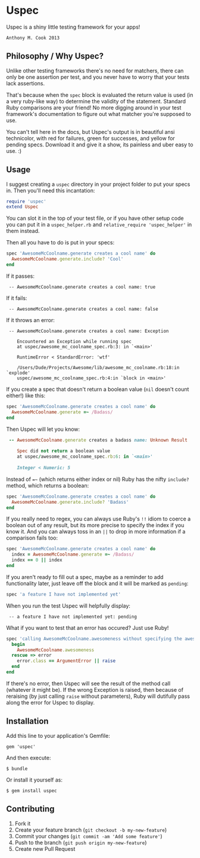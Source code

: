 Uspec
=====

Uspec is a shiny little testing framework for your apps!

    Anthony M. Cook 2013

Philosophy / Why Uspec?
-----------------------

Unlike other testing frameworks there's no need for matchers, there can only be one assertion per test, and you never have to worry that your tests lack assertions.

That's because when the `spec` block is evaluated the return value is used (in a very ruby-like way) to determine the validity of the statement. Standard Ruby comparisons are your friend! No more digging around in your test framework's documentation to figure out what matcher you're supposed to use.

You can't tell here in the docs, but Uspec's output is in beautiful ansi technicolor, with red for failures, green for successes, and yellow for pending specs. Download it and give it a show, its painless and uber easy to use. :)

Usage
-----

I suggest creating a `uspec` directory in your project folder to put your specs in. Then you'll need this incantation:

```ruby
require 'uspec'
extend Uspec
```

You can slot it in the top of your test file, or if you have other setup code you can put it in a `uspec_helper.rb` and `relative_require 'uspec_helper'` in them instead.

Then all you have to do is put in your specs:

```ruby
spec 'AwesomeMcCoolname.generate creates a cool name' do
  AwesomeMcCoolname.generate.include? 'Cool'
end
```

If it passes:

```
 -- AwesomeMcCoolname.generate creates a cool name: true
```

If it fails:

```
 -- AwesomeMcCoolname.generate creates a cool name: false
```

If it throws an error:

```
 -- AwesomeMcCoolname.generate creates a cool name: Exception
 
    Encountered an Exception while running spec
    at uspec/awesome_mc_coolname_spec.rb:3: in `<main>'
    
    RuntimeError < StandardError: 'wtf'
    
    /Users/Dude/Projects/Awesome/lib/awesome_mc_coolname.rb:18:in `explode'
    uspec/awesome_mc_coolname_spec.rb:4:in `block in <main>'
```

If you create a spec that doesn't return a boolean value (`nil` doesn't count either!) like this:

```ruby
spec 'AwesomeMcCoolname.generate creates a cool name' do
  AwesomeMcCoolname.generate =~ /Badass/
end
```

Then Uspec will let you know:

```ruby
 -- AwesomeMcCoolname.generate creates a badass name: Unknown Result
 
    Spec did not return a boolean value
    at uspec/awesome_mc_coolname_spec.rb:6: in `<main>'
    
    Integer < Numeric: 5
```

Instead of `=~` (which returns either index or nil) Ruby has the nifty `include?` method, which returns a boolean:

```ruby
spec 'AwesomeMcCoolname.generate creates a cool name' do
  AwesomeMcCoolname.generate.include? 'Badass'
end
```

If you really need to regex, you can always use Ruby's `!!` idiom to coerce a boolean out of any result, 
but its more precise to specify the index if you know it. 
And you can always toss in an `||` to drop in more information if a comparison fails too:

```ruby
spec 'AwesomeMcCoolname.generate creates a cool name' do
  index = AwesomeMcCoolname.generate =~ /Badass/
  index == 0 || index
end
```

If you aren't ready to fill out a spec, maybe as a reminder to add functionality later, just leave off the block and it will be marked as `pending`:

```ruby
spec 'a feature I have not implemented yet'
```

When you run the test Uspec will helpfully display:

```
 -- a feature I have not implemented yet: pending
```

What if you want to test that an error has occured? Just use Ruby!

```ruby
spec 'calling AwesomeMcCoolname.awesomeness without specifying the awesomeness level should explode' do
  begin
    AwesomeMcCoolname.awesomeness
  rescue => error
    error.class == ArgumentError || raise
  end
end
```

If there's no error, then Uspec will see the result of the method call (whatever it might be).
If the wrong Exception is raised, then because of reraising (by just calling `raise` without parameters),
Ruby will dutifully pass along the error for Uspec to display.

Installation
------------

Add this line to your application's Gemfile:

    gem 'uspec'

And then execute:

    $ bundle

Or install it yourself as:

    $ gem install uspec

Contributing
------------

1. Fork it
2. Create your feature branch (`git checkout -b my-new-feature`)
3. Commit your changes (`git commit -am 'Add some feature'`)
4. Push to the branch (`git push origin my-new-feature`)
5. Create new Pull Request
